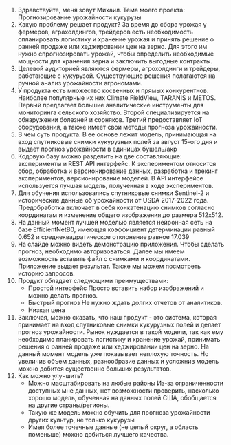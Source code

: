 1. Здравствуйте, меня зовут Михаил. Тема моего проекта: Прогнозирование урожайности кукурузы
2. Какую проблему решает продукт? За время до сбора урожая у фермеров, аграхолдингов, трейдеров есть необходимость спланировать логистику и хранение урожая и принять решение о ранней продаже или хеджировании цен на зерно. Для этого им нужно спрогнозировать урожай, чтобы определить необходимые мощности для хранения зерна и заключить выгодные контракты.
3. Целевой аудиторией являются фермеры, агрохолдинги и трейдеры, работающие с кукурузой. Существующие решения полагаются на ручной анализ урожайности агрономами.
4. У продукта есть множество косвенных и прямых конкурентнов. Наиболее популярные их них Climate FieldView, TARANIS и METOS. Первый предлагает большие аналитические инструменты для мониторинга сельского хозяйство. Второй специализируется на обнаружении болезней и сорняков. Третий предоставляет IoT оборудования, а также имеет свои методы прогноза урожайности.
5. В чем суть продукта. В ее основе лежит модель, принимающая на вход спутниковые снимки кукурузных полей за август 15-ого дня и выдает прогноз урожайности в единицах бушель/акр
6. Кодовую базу можно разделить на две составляющие: эксперименты и REST API интерфейс. К экспериментом относится сбор, обработка и версионирование данных, разработка и трекинг экспериментов, версионирование моделей. В API интерфейсе используется лучшая модель, полученная в ходе экспериментов.
7. Для обучения использовались спутниковые снимки Sentinel-2 и исторические данные об урожайности от USDA 2017-2022 года. Предобработка включает в себя конкатенацию снимков согласно координатам и изменение общего изображения до размера 512x512.
8. На данный момент лучшей моделью является нейронная сеть на базе EfficientNetB0, имеющая коэффициент детерминации равный 0.652 и среднеквадратическое отклонение равное 17.039
9. На слайде можно видеть демонстрацию приложения. Чтобы сделать прогноз, необходимо авторизоваться. Далее мы имеем возможность вставить файл с снимками и координатами. Приложение выдает результат. Также мы можем посмотреть историю запросов.
10. Продукт обладает следующими преимуществами: 
	- Простой интерфейс
		Просто вставить набор изображений и можно делать прогноз.
	- Быстрый прогноз
		Не нужно ждать долгих отчетов от аналитиков.
	- Низкая цена
11. Заключая, можно сказать, что наш продукт - это система, которая принимает на вход спутниковые снимки кукурузных полей и делает прогноз урожайности. Рынок нуждается в такой модели, так как ему необходимо планировать логистику и хранение урожай, принимать решения о ранней продаже или хеджировании цен на зерно. На данный момент модель уже показывает неплохую точность. Но увеличив объем данных, разнообразие данных и усложнив модель можно добится существенно больших результатов.
12. Как можно улучшить?
	- Можно масштабировать на любые районы
		Из-за ограниченности доступных мне данных, нет возможности проверить, насколько хорошо модель, обученная на данных полей США, обобщается на другие страны/регионы.
	- Такую же модель можно обучить для прогноза урожайности других культур, не только кукурузы
	- Имея более точечные данные (не целый округ, а область поменьше) можно добиться лучшего качества.